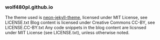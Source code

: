 ### wolf480pl.github.io

The theme used is [neon-jekyll-theme](https://github.com/Wolf480pl/neon-jekyll-theme), licensed under MIT License, see LICENSE.txt
Blog content is licensed under Creative Commons CC-BY, see LICENSE.CC-BY.txt
Any code snippets in the blog content are licsnsed under MIT License (see LICENSE.txt), unless otherwise noted.

